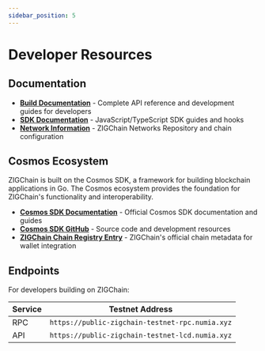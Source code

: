 ```yaml
---
sidebar_position: 5
---
```


# Developer Resources

## Documentation

- **[Build Documentation](/category/builders)** - Complete API reference and development guides for developers
- **[SDK Documentation](/category/sdk)** - JavaScript/TypeScript SDK guides and hooks
- **[Network Information](https://github.com/ZIGChain/networks)** - ZIGChain Networks Repository and chain configuration

## Cosmos Ecosystem

ZIGChain is built on the Cosmos SDK, a framework for building blockchain applications in Go. The Cosmos ecosystem provides the foundation for ZIGChain's functionality and interoperability.

- **[Cosmos SDK Documentation](https://docs.cosmos.network/)** - Official Cosmos SDK documentation and guides
- **[Cosmos SDK GitHub](https://github.com/cosmos/cosmos-sdk)** - Source code and development resources
- **[ZIGChain Chain Registry Entry](https://github.com/cosmos/chain-registry/tree/master/testnets/zigchaintestnet)** - ZIGChain's official chain metadata for wallet integration

## Endpoints

For developers building on ZIGChain:

| **Service** | **Testnet Address**                             |
| ----------- | ----------------------------------------------- |
| RPC         | `https://public-zigchain-testnet-rpc.numia.xyz` |
| API         | `https://public-zigchain-testnet-lcd.numia.xyz` |
